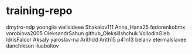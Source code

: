 # training-repo
dmytro-ndp 
yoongiia 
wellsideee 
Shakalov111 
Anna_Hana25
fedorenkobmx
vorobiova2005
OleksandrSahun
github_OleksiiIshchuk VollodinGleb
IdrisFalcor
Aksaly
yaroslav-na
Arithdd
Arith15
p41n13
belanv
etermalslavee
danchikson
iluaboltov
